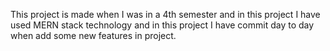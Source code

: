 This project is made when I was in a 4th semester and in this project I have used MERN stack technology and in this project I have commit day to day when add some new features in project. 